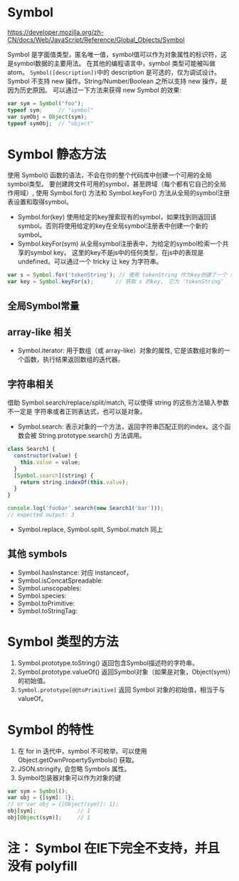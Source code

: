# Symbol
https://developer.mozilla.org/zh-CN/docs/Web/JavaScript/Reference/Global_Objects/Symbol

Symbol 是字面值类型，匿名唯一值，symbol值可以作为对象属性的标识符，这是symbol数据的主要用法。
在其他的编程语言中，symbol 类型可能被叫做 atom。
`Symbol([description])`中的 description 是可选的，仅为调试设计。
Symbol 不支持 new 操作。String/Number/Boolean 之所以支持 new 操作，是因为历史原因。
可以通过一下方法来获得 new Symbol 的效果:
```js
var sym = Symbol("foo");
typeof sym;     // "symbol"
var symObj = Object(sym);
typeof symObj;  // "object"
```

# Symbol 静态方法
使用 Symbol() 函数的语法，不会在你的整个代码库中创建一个可用的全局symbol类型。
要创建跨文件可用的symbol，甚至跨域（每个都有它自己的全局作用域）, 使用 Symbol.for() 方法和  Symbol.keyFor() 方法从全局的symbol注册表设置和取得symbol。
* Symbol.for(key)
使用给定的key搜索现有的symbol，如果找到则返回该symbol。否则将使用给定的key在全局symbol注册表中创建一个新的symbol。
* Symbol.keyFor(sym)
从全局symbol注册表中，为给定的symbol检索一个共享的symbol key。
这里的key不是js中的任何类型，在js中的表现是 undefined。可以通过一个 tricky 让 key 为字符串。
```js
var s = Symbol.for('tokenString'); // 使用 tokenString 作为key创建了一个 symbol s
var key = Symbol.keyFor(s);       // 获取 s 的key， 它为 'tokenString'
```

## 全局Symbol常量
## array-like 相关 
* Symbol.iterator: 用于数组（或 array-like）对象的属性, 它是该数组对象的一个函数，执行结果返回数组的迭代器。
## 字符串相关
借助 Symbol.search/replace/split/match, 可以使得 string 的这些方法输入参数不一定是 字符串或者正则表达式，也可以是对象。
* Symbol.search: 表示对象的一个方法，返回字符串匹配正则的index。这个函数会被 String.prototype.search() 方法调用。
```js
class Search1 {
  constructor(value) {
    this.value = value;
  }
  [Symbol.search](string) {
    return string.indexOf(this.value);
  }
}

console.log('foobar'.search(new Search1('bar')));
// expected output: 3
```
* Symbol.replace, Symbol.split, Symbol.match 同上
## 其他 symbols
* Symbol.hasInstance:
对应 instanceof， 
* Symbol.isConcatSpreadable: 
* Symbol.unscopables:
* Symbol.species:
* Symbol.toPrimitive:
* Symbol.toStringTag:


# Symbol 类型的方法
1. Symbol.prototype.toString()
返回包含Symbol描述符的字符串。
2. Symbol.prototype.valueOf()
返回Symbol对象（如果是对象，Object(sym)）的初始值。
3. `Symbol.prototype[@@toPrimitive]`
返回 Symbol 对象的初始值，相当于与 valueOf。

# Symbol 的特性
1. 在 for in 迭代中，symbol 不可枚举。可以使用 Object.getOwnPropertySymbols() 获取。
2. JSON.stringify, 会忽略 Symbols 属性。
3. Symbol包装器对象可以作为对象的键
```js
var sym = Symbol();
var obj = {[sym]: 1};
// or var obj = {[Object(sym)]: 1};
obj[sym];             // 1
obj[Object(sym)];     // 1
```


# 注： Symbol 在IE下完全不支持，并且没有 polyfill